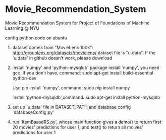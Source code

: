 Movie_Recommendation_System
===========================

Movie Recommendation System for Project of Foundations of Machine Learning @ NYU

config python code on ubuntu

1. dataset comes from "MovieLens 100k": http://grouplens.org/datasets/movielens/
dataset file is "u.data". If the 'u.data' in github doesn't work, please download

2. install 'numpy' and 'python-mysqldb' package
	install 'numpy', you need gcc. If you don't have,
	command: sudo apt-get install build-essential python-dev
	
	Use pip install 'numpy', command: sudo pip install numpy

	install 'python-mysqldb',command: sudo apt-get install python-mysqldb

3. set up 'u.data' file in DATASET_PATH and database config 'databaseConfig.py'

4. run 'ItemBasedRS.py', whose main function gives a demo() to return first 20 movies' predictions for user 1, and test() to return all moives' predictions for user 1 
